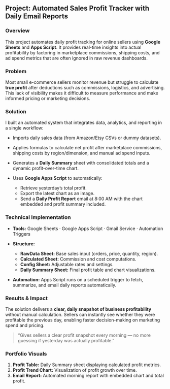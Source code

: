 ##  Project: Automated Sales Profit Tracker with Daily Email Reports

###  Overview

This project automates daily profit tracking for online sellers using **Google Sheets** and **Apps Script**. It provides real-time insights into actual profitability by factoring in marketplace commissions, shipping costs, and ad spend metrics that are often ignored in raw revenue dashboards.

###  Problem

Most small e-commerce sellers monitor revenue but struggle to calculate **true profit** after deductions such as commissions, logistics, and advertising. This lack of visibility makes it difficult to measure performance and make informed pricing or marketing decisions.

###  Solution

I built an automated system that integrates data, analytics, and reporting in a single workflow:

* Imports daily sales data (from Amazon/Etsy CSVs or dummy datasets).
* Applies formulas to calculate net profit after marketplace commissions, shipping costs by region/dimension, and manual ad spend inputs.
* Generates a **Daily Summary** sheet with consolidated totals and a dynamic profit-over-time chart.
* Uses **Google Apps Script** to automatically:

  * Retrieve yesterday’s total profit.
  * Export the latest chart as an image.
  * Send a **Daily Profit Report** email at 8:00 AM with the chart embedded and profit summary included.

###  Technical Implementation

* **Tools:** Google Sheets · Google Apps Script · Gmail Service · Automation Triggers
* **Structure:**

  * **RawData Sheet:** Base sales input (orders, price, quantity, region).
  * **Calculated Sheet:** Commission and cost computations.
  * **Config Sheet:** Adjustable rates and settings.
  * **Daily Summary Sheet:** Final profit table and chart visualizations.
* **Automation:** Apps Script runs on a scheduled trigger to fetch, summarize, and email daily reports automatically.

###  Results & Impact

The solution delivers a **clear, daily snapshot of business profitability** without manual calculation. Sellers can instantly see whether they were profitable the previous day, enabling faster decision-making on marketing spend and pricing.

> “Gives sellers a clear profit snapshot every morning — no more guessing if yesterday was actually profitable.”

###  Portfolio Visuals

1. **Profit Table:** Daily Summary sheet displaying calculated profit metrics.
2. **Profit Trend Chart:** Visualization of profit growth over time.
3. **Email Report:** Automated morning report with embedded chart and total profit.

